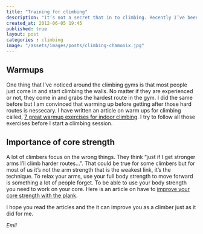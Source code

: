 ```yaml
---
title: "Training for climbing"
description: "It’s not a secret that in to climbing. Recently I’ve been more interested in the exercise and training part of climbing and how I can improve. I started to read books in the subject both about climbing and mountaineering and also how to improve your skills as climber. Sometimes it seems like it’s all in the head and it is but not all the time."
created_at: 2012-06-05 19:45
published: true
layout: post
categories : climbing
image: "/assets/images/posts/climbing-chamonix.jpg"
---
```


## Warmups

One thing that I’ve noticed around the climbing gyms is that most people just come in and start climbing the walls. No matter if they are experienced or not, they come in and grabs the hardest route in the gym. I did the same before but I am convinced that warming up before getting after those hard routes is nessecary. I have written an article on warm ups for climbing called, [7 great warmup exercises for indoor climbing](http://www.squidoo.com/7-great-climbing-warmup-exercises). I try to follow all those exercises before I start a climbing session.

## Importance of core strength

A lot of climbers focus on the wrong things. They think “just if I get stronger arms I’ll climb harder routes...”. That could be true for some climbers but for most of us it’s not the arm strength that is the weakest link, it’s the technique. To relax your arms, use your full body strength to move forward is something a lot of people forget. To be able to use your body strength you need to work on your core. Here is an article on have to [improve your core strength with the plank](http://www.squidoo.com/how-to-strengthen-your-core-muscles-for-rock-climbing).

I hope you read the articles and the it can improve you as a climber just as it did for me.

_Emil_
